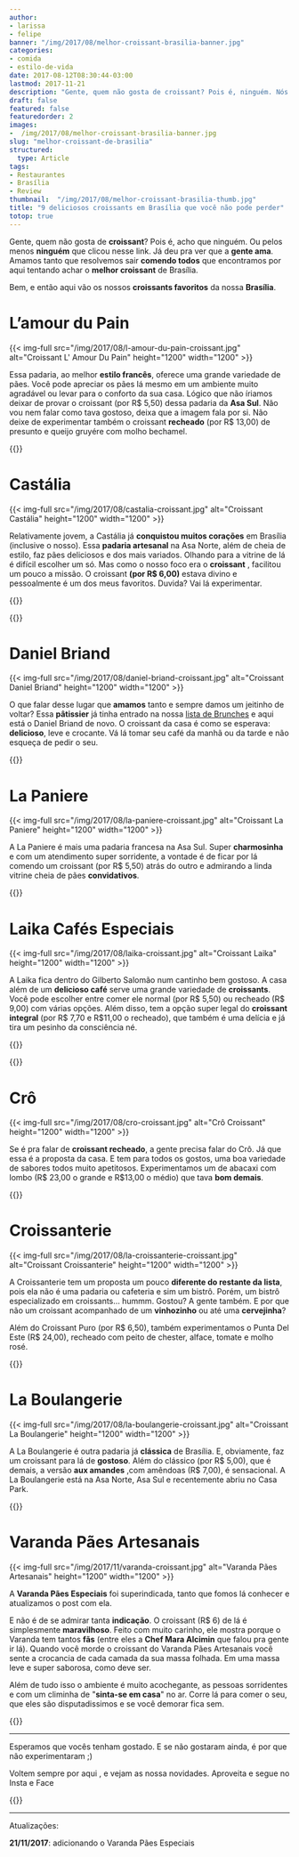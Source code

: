 ```yaml
---
author:
- larissa
- felipe
banner: "/img/2017/08/melhor-croissant-brasilia-banner.jpg"
categories:
- comida
- estilo-de-vida
date: 2017-08-12T08:30:44-03:00
lastmod: 2017-11-21
description: "Gente, quem não gosta de croissant? Pois é, ninguém. Nós amamos. Amamos tanto que resolvemos sair comendo todos que encontramos por aqui tentando achar o melhor croissant de Brasília."
draft: false
featured: false
featuredorder: 2
images:
-  /img/2017/08/melhor-croissant-brasilia-banner.jpg
slug: "melhor-croissant-de-brasilia"
structured:
  type: Article
tags:
- Restaurantes
- Brasília
- Review
thumbnail:  "/img/2017/08/melhor-croissant-brasilia-thumb.jpg"
title: "9 deliciosos croissants em Brasília que você não pode perder"
totop: true
---
```

Gente, quem não gosta de **croissant**? Pois é, acho que ninguém. Ou pelos menos **ninguém** que clicou nesse link. Já deu pra ver que a **gente ama**. Amamos tanto que resolvemos sair **comendo todos** que encontramos por aqui tentando achar o **melhor croissant** de Brasília.

Bem, e então aqui vão os nossos **croissants favoritos** da nossa **Brasília**.

# L’amour du Pain

{{< img-full src="/img/2017/08/l-amour-du-pain-croissant.jpg" alt="Croissant L' Amour Du Pain"  height="1200" width="1200" >}}

Essa padaria, ao melhor **estilo francês**, oferece uma grande variedade de pães. Você pode apreciar os pães lá mesmo em um ambiente muito agradável ou levar para o conforto da sua casa. Lógico que não íriamos deixar de provar o croissant (por R$ 5,50) dessa padaria da **Asa Sul**. Não vou nem falar como tava gostoso, deixa que a imagem fala por si. Não deixe de experimentar também o croissant **recheado** (por R$ 13,00) de presunto e queijo gruyére com molho bechamel.

{{<restaurant-simple address="Quadra 115 Sul Bloco B Loja 10"  face="https://www.facebook.com/lamourdupainbsb/">}}

#  Castália

{{< img-full src="/img/2017/08/castalia-croissant.jpg" alt="Croissant Castália"  height="1200" width="1200" >}}

Relativamente jovem, a Castália já **conquistou muitos corações** em Brasília (inclusive o nosso). Essa **padaria artesanal** na Asa Norte, além de cheia de estilo, faz pães deliciosos e dos mais variados. Olhando para a vitrine de lá é difícil escolher um só. Mas como o nosso foco era o **croissant** , facilitou um pouco a missão. O croissant **(por R$ 6,00)** estava divino e pessoalmente é um dos meus favoritos. Duvida? Vai lá experimentar.

{{<restaurant-simple address="CLN 102 Bloco D"  face="https://www.facebook.com/CastaliaPadariaArtesanal/">}}

{{<facebook-like>}}

# Daniel Briand

{{< img-full src="/img/2017/08/daniel-briand-croissant.jpg" alt="Croissant Daniel Briand"  height="1200" width="1200" >}}

O que falar desse lugar que **amamos** tanto e sempre damos um jeitinho de voltar? Essa **pâtissier** já tinha entrado na nossa [lista de Brunches](http://debacontudo.com.br/comida/melhor-brunch-de-brasilia/) e aqui está o Daniel Briand de novo. O croissant da casa é como se esperava: **delicioso**, leve e crocante. Vá lá tomar seu café da manhã ou da tarde e não esqueça de pedir o seu.

{{<restaurant-simple address="CLN 104 lj 26"  face="https://www.facebook.com/DanielBriandPatissierChocolatier/">}}
# La Paniere

{{< img-full src="/img/2017/08/la-paniere-croissant.jpg" alt="Croissant La Paniere"  height="1200" width="1200" >}}

A La Paniere é mais uma padaria francesa na Asa Sul. Super **charmosinha** e com um atendimento super sorridente, a vontade é de ficar por lá comendo um croissant (por R$ 5,50) atrás do outro e admirando a linda vitrine cheia de pães **convidativos**.

{{<restaurant-simple address="CLS 212 Bloco A"  face="https://www.facebook.com/pages/La-Pani%C3%A8re-Panificadora-Francesa/1685655178330254">}}

# Laika Cafés Especiais

{{< img-full src="/img/2017/08/laika-croissant.jpg" alt="Croissant Laika"  height="1200" width="1200" >}}

A Laika fica dentro do Gilberto Salomão num cantinho bem gostoso. A casa além de um **delicioso café** serve uma grande variedade de **croissants**. Você pode escolher entre comer ele normal (por R$ 5,50) ou recheado (R$ 9,00) com várias opções. Além disso, tem a opção super legal do **croissant integral** (por R$ 7,70 e R$11,00 o recheado), que também é uma delícia e já tira um pesinho da consciência né.

{{<restaurant-simple address="SHIS QI 5 Bloco E Comercial GILBERTO SALOMÃO -Stand 18 - ao lado da Caixa "  face="https://www.facebook.com/laikacafe">}}

{{<subscribe>}}

# Crô

{{< img-full src="/img/2017/08/cro-croissant.jpg" alt="Crô Croissant"  height="1200" width="1200" >}}

Se é pra falar de **croissant recheado**, a gente precisa falar do Crô. Já que essa é a proposta da casa. E tem para todos os gostos, uma boa variedade de sabores todos muito apetitosos. Experimentamos um de abacaxi com lombo (R$ 23,00 o grande e R$13,00 o médio) que tava **bom demais**.

{{<restaurant-simple address="109 NORTE Bloco C Loja 31"  face="https://www.facebook.com/croallsaint">}}

# Croissanterie

{{< img-full src="/img/2017/08/la-croissanterie-croissant.jpg" alt="Croissant Croissanterie"  height="1200" width="1200" >}}

A Croissanterie tem um proposta um pouco **diferente do restante da lista**, pois ela não é uma padaria ou cafeteria e sim um bistrô. Porém, um bistrô especializado em croissants… hummm. Gostou? A gente também. E por que não um croissant acompanhado de um **vinhozinho** ou até uma **cervejinha**?

Além do Croissant Puro (por R$ 6,50), também experimentamos o Punta Del Este (R$ 24,00), recheado com peito de chester, alface, tomate e molho rosé.

{{<restaurant-simple address="SHCN 215 Bloco B Loja 21"  face="https://www.facebook.com/croissanterie">}}

# La Boulangerie

{{< img-full src="/img/2017/08/la-boulangerie-croissant.jpg" alt="Croissant La Boulangerie"  height="1200" width="1200" >}}

A La Boulangerie é outra padaria já **clássica** de Brasília. E, obviamente, faz um croissant para lá de **gostoso**. Além do clássico (por R$ 5,00), que é demais, a versão **aux amandes** ,com amêndoas (R$ 7,00), é sensacional. A La Boulangerie está na Asa Norte, Asa Sul e recentemente abriu no Casa Park.  

{{<restaurant-simple address="A primeira fica na 306 Sul bloco B loja 10"  face="https://www.facebook.com/laboulangerie306/">}}

# Varanda Pães Artesanais

{{< img-full src="/img/2017/11/varanda-croissant.jpg" alt="Varanda Pães Artesanais"  height="1200" width="1200" >}}

A **Varanda Pães Especiais** foi superindicada, tanto que fomos lá conhecer e atualizamos o post com ela.

E não é de se admirar tanta **indicação**. O croissant (R$ 6) de lá é simplesmente **maravilhoso**. Feito com muito carinho, ele mostra porque o Varanda tem tantos **fãs** (entre eles a **Chef Mara Alcimin** que falou pra gente ir lá). Quando você morde o croissant  do Varanda Pães Artesanais você sente a crocancia de cada camada da sua massa folhada. Em uma massa leve e super saborosa, como deve ser. 

Além de tudo isso o ambiente é muito acochegante, as pessoas sorridentes e com um climinha de "**sinta-se em casa**" no ar. Corre lá para comer o seu, que eles são disputadissimos e se você demorar fica sem.

{{<restaurant-simple address="CLN 215 Bloco D"  face="https://www.facebook.com/varandapaesartesanais/">}}

------

Esperamos que vocês tenham gostado. E se não gostaram ainda, é por que não experimentaram ;)

Voltem sempre por aqui , e vejam as nossa novidades. Aproveita e segue no Insta e Face

{{<subscribe>}}



------

Atualizações:

**21/11/2017**: adicionando o Varanda Pães Especiais